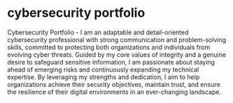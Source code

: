 # cybersecurity portfolio
Cybersecurity Portfolio - 
I am an adaptable and detail-oriented cybersecurity professional with strong communication and problem-solving skills, committed to protecting both organizations and individuals from evolving cyber threats. Guided by my core values of integrity and a genuine desire to safeguard sensitive information, I am passionate about staying ahead of emerging risks and continuously expanding my technical expertise. By leveraging my strengths and dedication, I aim to help organizations achieve their security objectives, maintain trust, and ensure the resilience of their digital environments in an ever-changing landscape.

